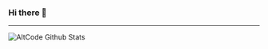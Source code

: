 ### Hi there 👋

---

<img align="left" alt="AltCode Github Stats" src="https://github-readme-stats.vercel.app/api?username=AltCode&show_icons=true& hide-border=true"/>



